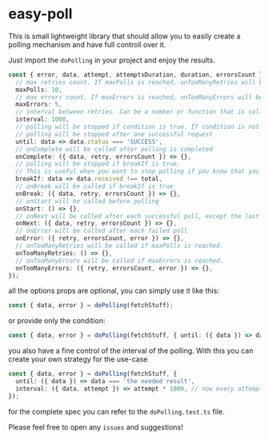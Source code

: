 # easy-poll

This is small lightweight library that should allow you to easily create a polling mechanism and have full controll over it.

Just import the `doPolling` in your project and enjoy the results.

```ts
const { error, data, attempt, attemptsDuration, duration, errorsCount } = await doPolling(fetchStuff, {
  // max retries count. If maxPolls is reached, onTooManyRetries will be called
  maxPolls: 10,
  // max errors count. If maxErrors is reached, onTooManyErrors will be called
  maxErrors: 5,
  // interval between retries. Can be a number or function that is called on every poll
  interval: 1000,
  // polling will be stopped if condition is true. If condition is not provided,
  // polling will be stopped after one successful request
  until: data => data.status === 'SUCCESS',
  // onComplete will be called after polling is completed
  onComplete: ({ data, retry, errorsCount }) => {},
  // polling will be stopped if breakIf is true.
  // This is useful when you want to stop polling if you know that you will never get the result you want.
  breakIf: data => data.received !== total,
  // onBreak will be called if breakIf is true
  onBreak: ({ data, retry, errorsCount }) => {},
  // onStart will be called before polling
  onStart: () => {},
  // onNext will be called after each successful poll, except the last one
  onNext: ({ data, retry, errorsCount }) => {},
  // onError will be called after each failed poll
  onError: ({ retry, errorsCount, error }) => {},
  // onTooManyRetries will be called if maxPolls is reached.
  onTooManyRetries: () => {},
  // onTooManyErrors will be called if maxErrors is reached.
  onTooManyErrors: ({ retry, errorsCount, error }) => {},
});
```

all the options props are optional, you can simply use it like this:

```ts
const { data, error } = doPolling(fetchStuff);
```

or provide only the condition:

```ts
const { data, error } = doPolling(fetchStuff, { until: ({ data }) => data === 'the needed result' });
```

you also have a fine control of the interval of the polling. With this you can create your own strategy for the use-case

```ts
const { data, error } = doPolling(fetchStuff, {
  until: ({ data }) => data === 'the needed result',
  interval: ({ data, attempt }) => attempt * 1000, // now every attempt is going to be less and less frequent
});
```

for the complete spec you can refer to the `doPolling.test.ts` file.

Please feel free to open any `issues` and suggestions!
